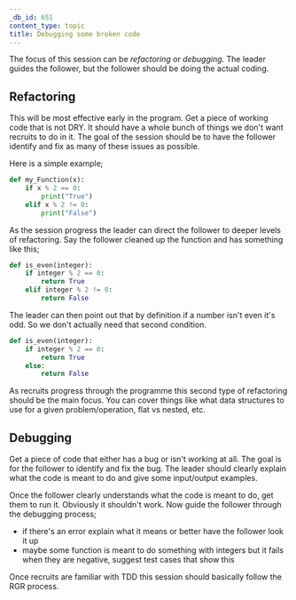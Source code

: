 ```yaml
---
_db_id: 651
content_type: topic
title: Debugging some broken code
---
```


The focus of this session can be _refactoring_ or _debugging_. The leader guides the follower, but the follower should be doing the actual coding.

## Refactoring

This will be most effective early in the program. Get a piece of working code that is not DRY. It should have a whole bunch of things we don't want recruits to do in it. The goal of the session should be to have the follower identify and fix as many of these issues as possible.

Here is a simple example;

```py
def my_Function(x):
    if x % 2 == 0:
        print("True")
    elif x % 2 != 0:
        print("False")
```
As the session progress the leader can direct the follower to deeper levels of refactoring. Say the follower cleaned up the function and has something like this;

```py
def is_even(integer):
    if integer % 2 == 0:
        return True
    elif integer % 2 != 0:
        return False
```

The leader can then point out that by definition if a number isn't even it's odd. So we don't actually need that second condition.

```py
def is_even(integer):
    if integer % 2 == 0:
        return True
    else:
        return False
```

As recruits progress through the programme this second type of refactoring should be the main focus. You can cover things like what data structures to use for a given problem/operation, flat vs nested, etc.

## Debugging

Get a piece of code that either has a bug or isn't working at all. The goal is for the follower to identify and fix the bug. The leader should clearly explain what the code is meant to do and give some input/output examples.

Once the follower clearly understands what the code is meant to do, get them to run it. Obviously it shouldn't work. Now guide the follower through the debugging process;
- if there's an error explain what it means or better have the follower look it up
- maybe some function is meant to do something with integers but it fails when they are negative, suggest test cases that show this

Once recruits are familiar with TDD this session should basically follow the RGR process.

